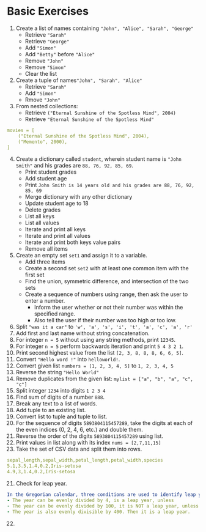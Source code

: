 # Basic Exercises

1. Create a list of names containing `"John", "Alice", "Sarah", "George"`
     - Retrieve `"Sarah"`
     - Retrieve `"George"`
     - Add `"Simon"`
     - Add `"Betty"` before `"Alice"`
     - Remove `"John"`
     - Remove `"Simon"`
     - Clear the list
2. Create a tuple of names`"John", "Sarah", "Alice"`
     - Retrieve `"Sarah"`
     - Add `"Simon"`
     - Rmove `"John"`
3. From nested collections:
     - Retrieve `("Eternal Sunshine of the Spotless Mind", 2004)`
     - Retrieve  `"Eternal Sunshine of the Spotless Mind"`
```yaml
movies = [
    ("Eternal Sunshine of the Spotless Mind", 2004),
    ("Memento", 2000),
]
```
4. Create a dictionary called `student`, wherein student name is `"John Smith"` and his grades are `88, 76, 92, 85, 69`.
     - Print student grades
     - Add student age
     - Print `John Smith is 14 years old and his grades are 88, 76, 92, 85, 69`
     - Merge dictionary with any other dictionary
     - Update student age to 18
     - Delete grades
     - List all keys
     - List all values
     - Iterate and print all keys
     - Iterate and print all values
     - Iterate and print both keys value pairs
     - Remove all items
5. Create an empty set `set1` and assign it to a variable.
     - Add three items
     - Create a second set `set2` with at least one common item with the first set
     - Find the union, symmetric difference, and intersection of the two sets
     - Create a sequence of numbers using range, then ask the user to enter a number.
          - Inform the user whether or not their number was within the specified range.
          - Also tell the user if their number was too high or too low.
6. Split `"was it a car"` to `'w', 'a', 's', 'i', 't', 'a', 'c', 'a', 'r'`
7. Add first and last name without string concatenation.
8. For integer `n = 5` without using any string methods, print `12345`.
9. For integer `n = 5` perform backwards iteration and print `5 4 3 2 1`.
10. Print second highest value from the list `[2, 3, 8, 8, 8, 6, 6, 5]`.
11. Convert `"Hello word !"` into `helloworld!`.
12. Convert given list `numbers = [1, 2, 3, 4, 5]` to `1, 2, 3, 4, 5`
13. Reverse the string `"Hello World"`
14. Remove duplicates from the given list: `mylist = ["a", "b", "a", "c", "c"]`
15. Split integer `1234` into digits `1 2 3 4`
16. Find sum of digits of a number `888`.
17. Break any text to a list of words.
18. Add tuple to an existing list.
19. Convert list to tuple and tuple to list.
20. For the sequence of digits `5893804115457289`, take the digits at each of the even indices (0, 2, 4, 6, etc.) and double them.
21. Reverse the order of the digits `5893804115457289` using list.
22. Print values in list along with its index `nums = [2,7,11,15]`
23. Take the set of CSV data and split them into rows.
```yaml
sepal_length,sepal_width,petal_length,petal_width,species
5.1,3.5,1.4,0.2,Iris-setosa
4.9,3,1.4,0.2,Iris-setosa
```
21. Check for leap year.
```yaml
In the Gregorian calendar, three conditions are used to identify leap years:
- The year can be evenly divided by 4, is a leap year, unless
- The year can be evenly divided by 100, it is NOT a leap year, unless
- The year is also evenly divisible by 400. Then it is a leap year.
```
22. 
